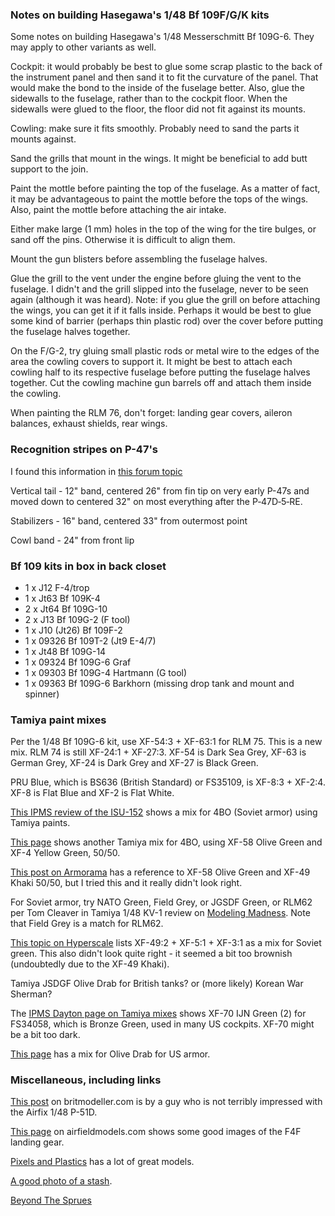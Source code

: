 ### Notes on building Hasegawa's 1/48 Bf 109F/G/K kits

Some notes on building Hasegawa's 1/48 Messerschmitt Bf 109G-6.  They may apply to
other variants as well.

Cockpit: it would probably be best to glue some scrap plastic to the back of the
instrument panel and then sand it to fit the curvature of the panel.  That would
make the bond to the inside of the fuselage better.  Also, glue the sidewalls to the
fuselage, rather than to the cockpit floor.  When the sidewalls were glued to the
floor, the floor did not fit against its mounts.

Cowling: make sure it fits smoothly.  Probably need to sand the parts it mounts against.

Sand the grills that mount in the wings.  It might be beneficial to add butt support to
the join.

Paint the mottle before painting the top of the fuselage.  As a matter of
fact, it may be advantageous to paint the mottle before the tops of the
wings.  Also, paint the mottle before attaching the air intake.

Either make large (1 mm) holes in the top of the wing for the tire bulges, or
sand off the pins.  Otherwise it is difficult to align them.

Mount the gun blisters before assembling the fuselage halves.

Glue the grill to the vent under the engine before gluing the vent to the
fuselage.  I didn't and the grill slipped into the fuselage, never to be seen again
(although it was heard).  Note: if you glue the grill on before attaching the wings,
you can get it if it falls inside.  Perhaps it would be best to glue some kind of
barrier (perhaps thin plastic rod) over the cover before putting the fuselage halves
together.

On the F/G-2, try gluing small plastic rods or metal wire to the edges of
the area the cowling covers to support it.  It might be best to attach
each cowling half to its respective fuselage before putting the fuselage halves
together.  Cut the cowling machine gun barrels off and attach them inside the
cowling.

When painting the RLM 76, don't forget: landing gear covers, aileron balances,
exhaust shields, rear wings.

### Recognition stripes on P-47's

I found this information in
[this forum topic](http://cs.finescale.com/fsm/modeling_subjects/f/2/t/144913.aspx)

Vertical tail - 12" band, centered 26" from fin tip on very early P-47s and moved down to
centered 32" on most everything after the P&#8209;47D&#8209;5&#8209;RE.

Stabilizers - 16" band, centered 33" from outermost point

Cowl band - 24" from front lip

### Bf 109 kits in box in back closet

- 1 x J12 F-4/trop
- 1 x Jt63 Bf 109K-4
- 2 x Jt64 Bf 109G-10
- 2 x J13 Bf 109G-2 (F tool)
- 1 x J10 (Jt26) Bf 109F-2
- 1 x 09326 Bf 109T-2 (Jt9 E-4/7)
- 1 x Jt48 Bf 109G-14
- 1 x 09324 Bf 109G-6 Graf
- 1 x 09303 Bf 109G-4 Hartmann (G tool)
- 1 x 09363 Bf 109G-6 Barkhorn (missing drop tank and mount and spinner)

### Tamiya paint mixes

Per the 1/48 Bf 109G-6 kit, use XF-54:3 + XF-63:1 for RLM&nbsp;75.  This is a new mix.
RLM&nbsp;74 is still XF-24:1 + XF-27:3.  XF-54 is Dark Sea Grey, XF-63 is German Grey,
XF-24 is Dark Grey and XF-27 is Black Green.

PRU Blue, which is BS636 (British Standard) or FS35109, is XF-8:3 +
XF-2:4.  XF-8 is Flat Blue and XF-2 is Flat White.

[This IPMS review of the ISU-152](https://web.ipmsusa3.org/content/isu-152-2-155mm-bl-10-cannon-2-1)
shows a mix for 4BO (Soviet armor) using Tamiya paints.

[This page](http://khyronsmodels.blogspot.com/2015/07/)
shows another Tamiya mix for 4BO, using XF-58 Olive Green and XF-4 Yellow Green, 50/50.

[This post on Armorama](https://armorama.com/modules.php?op=modload&name=SquawkBox&file=index&req=viewtopic&topic_id=231699&page=1)
has a reference to XF-58 Olive Green and XF-49 Khaki 50/50, but I tried this and it really
didn't look right.

For Soviet armor, try NATO Green, Field Grey, or JGSDF Green, or RLM62 per Tom Cleaver
in Tamiya 1/48 KV-1 review on [Modeling Madness](http://www.modelingmadness.com).
Note that Field Grey is a match for RLM62.

[This topic on Hyperscale](https://www.tapatalk.com/groups/hyperscale/russian-green-t496537.html)
lists XF-49:2 + XF-5:1 + XF-3:1 as a mix for Soviet green.  This also didn't look quite
right - it seemed a bit too brownish (undoubtedly due to the XF-49 Khaki).

Tamiya JSDGF Olive Drab for British tanks? or (more likely) Korean War Sherman?

The [IPMS Dayton page on Tamiya mixes](http://www.ipmsdayton.com/sites/default/files/Tamiya_Mixes.txt)
shows XF-70 IJN Green (2) for FS34058, which is Bronze Green, used in many US cockpits.
XF-70 might be a bit too dark.

[This page](http://cs.finescale.com/fsm/modeling_subjects/f/3/t/117265.aspx) has a mix for Olive Drab
for US armor.

### Miscellaneous, including links

[This post](https://www.britmodeller.com/forums/index.php?/topic/235033274-airfix-148-p-51d-not-that-impressed/)
on britmodeller.com is by a guy who is not terribly impressed with the Airfix 1/48 P-51D.

[This page](http://airfieldmodels.com/gallery_of_models/display/tamiya_f4f_4_wildcat/index.htm) on
airfieldmodels.com shows some good images of the F4F landing gear.

[Pixels and Plastics](http://www.marceldulong.com/plastics) has a lot of great models.

[A good photo of a stash](http://www.kgwings.com/shamehall/shamehall.html).

[Beyond The Sprues](http://www.beyondthesprues.com)
